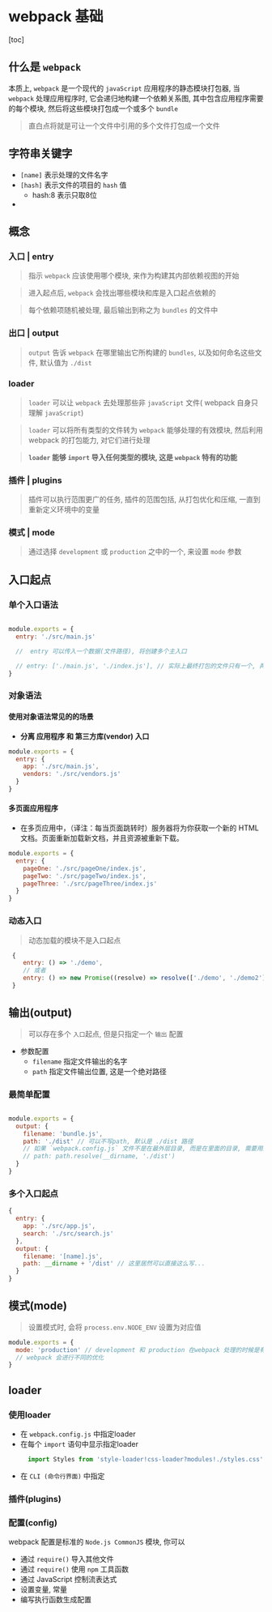 # webpack 基础

[toc]

## 什么是 `webpack`

本质上, `webpack` 是一个现代的 `javaScript` 应用程序的静态模块打包器, 当 `webpack` 处理应用程序时, 它会递归地构建一个依赖关系图, 其中包含应用程序需要的每个模块, 然后将这些模块打包成一个或多个 `bundle` 

> 直白点将就是可让一个文件中引用的多个文件打包成一个文件


## 字符串关键字

+ `[name]` 表示处理的文件名字
+ `[hash]` 表示文件的项目的 `hash` 值
  + hash:8 表示只取8位
+ 

## 概念

### 入口 | entry

> 指示 `webpack` 应该使用哪个模块, 来作为构建其内部依赖视图的开始

> 进入起点后, `webpack` 会找出哪些模块和库是入口起点依赖的

> 每个依赖项随机被处理, 最后输出到称之为 `bundles` 的文件中

### 出口 | output

> `output` 告诉 `webpack` 在哪里输出它所构建的 `bundles`, 以及如何命名这些文件, 默认值为 `./dist`


### loader

> `loader` 可以让 `webpack` 去处理那些非 `javaScript` 文件( webpack 自身只理解 `javaScript`)

> `loader` 可以将所有类型的文件转为 `webpack` 能够处理的有效模块, 然后利用webpack 的打包能力, 对它们进行处理

> **`loader` 能够 `import` 导入任何类型的模块, 这是 `webpack` 特有的功能**

### 插件 | plugins

> 插件可以执行范围更广的任务, 插件的范围包括, 从打包优化和压缩, 一直到重新定义环境中的变量

### 模式 | mode

> 通过选择 `development` 或 `production` 之中的一个, 来设置 `mode` 参数


## 入口起点

### 单个入口语法

```javaScript

module.exports = {
  entry: './src/main.js'

  //  entry 可以传入一个数据(文件路径), 将创建多个主入口

  // entry: ['./main.js', './index.js'], // 实际上最终打包的文件只有一个, 两个文件会合并, 文件名默认是第一个文件(就是相当于 index.js 中的内容打包到了 main.js 里面)
}

```

### 对象语法


####  使用对象语法常见的的场景

 + **分离 应用程序 和 第三方库(vendor) 入口**
  ```javaScript
  module.exports = {
    entry: {
      app: './src/main.js',
      vendors: './src/vendors.js'
    }
  }

  ```

#### 多页面应用程序

+ 在多页应用中，（译注：每当页面跳转时）服务器将为你获取一个新的 HTML 文档。页面重新加载新文档，并且资源被重新下载。
```javaScript
module.exports = {
  entry: {
    pageOne: './src/pageOne/index.js',
    pageTwo: './src/pageTwo/index.js',
    pageThree: './src/pageThree/index.js'
  }
}
```

### 动态入口
> 动态加载的模块不是入口起点
```javaScript
 {
    entry: () => './demo',
    // 或者
    entry: () => new Promise((resolve) => resolve(['./demo', './demo2']))
 }

```


## 输出(output)

> 可以存在多个 `入口`起点, 但是只指定一个 `输出` 配置

+ 参数配置
  + `filename` 指定文件输出的名字
  + `path` 指定文件输出位置, 这是一个绝对路径

### 最简单配置

```javaScript

module.exports = {
  output: {
    filename: 'bundle.js', 
    path: './dist' // 可以不写path, 默认是 ./dist 路径
    // 如果 `webpack.config.js` 文件不是在最外层目录, 而是在里面的目录, 需要用到 `path` 模块进行处理
    // path: path.resolve(__dirname, './dist')
  }
}

```

### 多个入口起点
```javaScript
{
  entry: {
    app: './src/app.js',
    search: './src/search.js'
  },
  output: {
    filename: '[name].js',
    path: __dirname + '/dist' // 这里居然可以直接这么写...
  }
}

```

## 模式(mode)

> 设置模式时, 会将 `process.env.NODE_ENV` 设置为对应值

```javaScript
module.exports = {
  mode: 'production' // development 和 production 在webpack 处理的时候是有区别的
  // webpack 会进行不同的优化
}

```

## loader

### 使用loader
+ 在 `webpack.config.js` 中指定loader
+ 在每个 `import` 语句中显示指定loader
  ```javaScript
    import Styles from 'style-loader!css-loader?modules!./styles.css';
  ```
+ 在 `CLI (命令行界面)` 中指定


### 插件(plugins)


### 配置(config)

webpack 配置是标准的 `Node.js CommonJS` 模块, 你可以
  + 通过 `require()` 导入其他文件
  + 通过 `require()` 使用 `npm` 工具函数
  + 通过 JavaScript 控制流表达式
  + 设置变量, 常量
  + 编写执行函数生成配置







